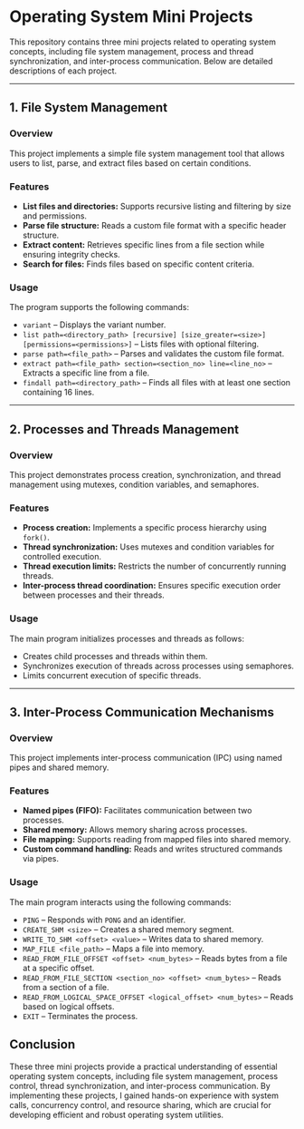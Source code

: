 # Operating System Mini Projects

This repository contains three mini projects related to operating system concepts, including file system management, process and thread synchronization, and inter-process communication. Below are detailed descriptions of each project.

---

## 1. File System Management

### Overview
This project implements a simple file system management tool that allows users to list, parse, and extract files based on certain conditions.

### Features
- **List files and directories:** Supports recursive listing and filtering by size and permissions.
- **Parse file structure:** Reads a custom file format with a specific header structure.
- **Extract content:** Retrieves specific lines from a file section while ensuring integrity checks.
- **Search for files:** Finds files based on specific content criteria.

### Usage
The program supports the following commands:
- `variant` – Displays the variant number.
- `list path=<directory_path> [recursive] [size_greater=<size>] [permissions=<permissions>]` – Lists files with optional filtering.
- `parse path=<file_path>` – Parses and validates the custom file format.
- `extract path=<file_path> section=<section_no> line=<line_no>` – Extracts a specific line from a file.
- `findall path=<directory_path>` – Finds all files with at least one section containing 16 lines.

---

## 2. Processes and Threads Management

### Overview
This project demonstrates process creation, synchronization, and thread management using mutexes, condition variables, and semaphores.

### Features
- **Process creation:** Implements a specific process hierarchy using `fork()`.
- **Thread synchronization:** Uses mutexes and condition variables for controlled execution.
- **Thread execution limits:** Restricts the number of concurrently running threads.
- **Inter-process thread coordination:** Ensures specific execution order between processes and their threads.

### Usage
The main program initializes processes and threads as follows:
- Creates child processes and threads within them.
- Synchronizes execution of threads across processes using semaphores.
- Limits concurrent execution of specific threads.

---

## 3. Inter-Process Communication Mechanisms

### Overview
This project implements inter-process communication (IPC) using named pipes and shared memory.

### Features
- **Named pipes (FIFO):** Facilitates communication between two processes.
- **Shared memory:** Allows memory sharing across processes.
- **File mapping:** Supports reading from mapped files into shared memory.
- **Custom command handling:** Reads and writes structured commands via pipes.

### Usage
The main program interacts using the following commands:
- `PING` – Responds with `PONG` and an identifier.
- `CREATE_SHM <size>` – Creates a shared memory segment.
- `WRITE_TO_SHM <offset> <value>` – Writes data to shared memory.
- `MAP_FILE <file_path>` – Maps a file into memory.
- `READ_FROM_FILE_OFFSET <offset> <num_bytes>` – Reads bytes from a file at a specific offset.
- `READ_FROM_FILE_SECTION <section_no> <offset> <num_bytes>` – Reads from a section of a file.
- `READ_FROM_LOGICAL_SPACE_OFFSET <logical_offset> <num_bytes>` – Reads based on logical offsets.
- `EXIT` – Terminates the process.

## Conclusion
These three mini projects provide a practical understanding of essential operating system concepts, including file system management, process control, thread synchronization, and inter-process communication. By implementing these projects, I gained hands-on experience with system calls, concurrency control, and resource sharing, which are crucial for developing efficient and robust operating system utilities.



